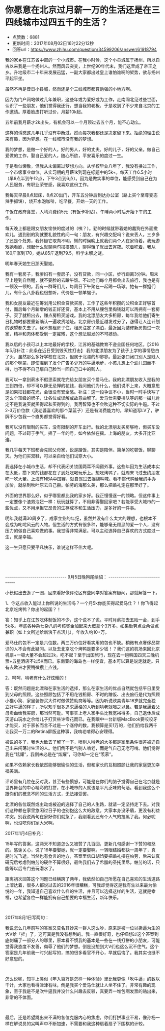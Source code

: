 # 你愿意在北京过月薪一万的生活还是在三四线城市过四五千的生活？
- 点赞数：6881
- 更新时间：2017年08月02日16时22分12秒
- 回答url：https://www.zhihu.com/question/34599206/answer/61918794
<body>
 <p data-pid="k7wHwYuh">我的家乡在江苏省中部的一个小城市。在我小时候，这个小县城属于扬州，所以自古以来我是一个扬州人。然而风云突变，上世纪90年代末，我们这里成了帝王之乡。升地级市二十年来发展迅猛，一副大家都出过皇上谁怕谁啊的架势，欲与扬州平起平坐。</p>
 <p data-pid="Mdp-Svhq">虽然不再是昔日小县城，然而还是个三线城市都算勉强的小地方啊。</p>
 <p data-pid="p4eW17j0">因为为门户网站做过几年兼职，这些年或为爱好或为工作，走南闯北见过些世面，认识了一些朋友，他们觉得我还行，想当我的老板，于是收到了不少来自北京的工作邀请。厚着脸皮打听过价，月薪10k起。</p>
 <p data-pid="LBzMj-8B">五年前我月薪才2k出头，有机会可以一个月顶过去五个月，能不心动么。</p>
 <p data-pid="qYAast9S">这样的诱惑这几年几乎没有中断过，然而每次我都还是决定留下来。拒绝的理由说来有趣，因为梦想。在一线城市没有我的梦想。</p>
 <p data-pid="T7HM7ede">我的梦想，是做一个好的人，好的男人，好的丈夫，好的儿子，好的父亲。做自己爱做的工作，娶自己爱的人，随心所欲，平安喜乐的度过一生。</p>
 <p data-pid="X9qTH4oG">于是看似懒散，但我从未偏离过梦想方向。从学校毕业八年了，我没有换过工作，一个市级事业单位。从实习期的月薪1k到现在标题中的5k+。每天工作6.5小时（早8点半到午12点，下午3点到6点）。因为是做实事的单位，能感受到自己在为人民服务，有职业荣誉感，我喜欢这份工作。</p>
 <p data-pid="cUVIvjSQ">我每天早晨8点起床，8点20出门，开车五分钟后到达办公室（路上买个至尊变态辣手抓饼），烧开水泡咖啡，吃早餐，开始一天的工作。</p>
 <p data-pid="EI-JhTff">午饭在政府食堂，人均消费约5元（有饭卡补贴）。午睡两小时后开始下午的工作。</p>
 <p data-pid="5w2mEEKl">每天晚上都是跟女朋友愉快的度过的（咦？）。勤的时候就带着她的蠢狗在外面撒欢儿，遇到别的狗就要礼貌性的问一句：朋友，有兴趣交配吗？说来丢人，三岁多了还是个处男，我怀疑它取向不明。懒的时候晚上就我们两个人在家待着，我玩游戏她看剧，想起什么就聊两句搭搭碴儿，聊得饿了就出去宵夜。吃着吃着，我从160斤涨到170，她从85斤退到79.5，科学未解之谜。</p>
 <p data-pid="RGRgJ0eW">明年春天她生日那天娶她。</p>
 <p data-pid="NnExyduq">我有一套房子，我爹妈有一套房子，没有贷款，同一小区，步行距离3分钟。周末早上睡到自然醒，就不要脸的去蹭午饭。不过他们每个月都会出去旅行，我也是有一顿没一顿的。我有一群哥们儿，每周日下午聚在一起踢一场球。她有一群姐们儿，有什么八卦我也很想听，代价是一顿羊蝎子。</p>
 <p data-pid="aUHTsC6w">我和女朋友最近在筹划用公积金贷款买房，工作了这些年积攒的公积金正好够首付，而后每个月新增的钱正好还贷，基本上不用从腰包里掏钱就可以再拥有一套房子。买了就租出去，赚点房租买游戏。我的北漂朋友大多租房，每年我给他们寄生日礼物时都要重新确认一遍收货地址。北京房价最近越发过分了，涨得让人连计划的欲望都失去了。我不想租房子住，租房注定了漂泊，最近因为装修新房搬过一次家，精神和肉体都受到一定摧残，这个想法越发的不可撼动。</p>
 <p data-pid="mvu30GhE">我以后的小孩可以上本地最好的学校，江苏的基础教育不逊全国任何地区。【2016年5月补注：此条在近日受到毁灭性打击】 我的北漂朋友为了孩子上学的事情愁白了头，虽然那么多好学校在北京，但属于北漂的却寥寥。最近张口闭口别人是贱人的那个咪蒙，即使混到了发个广告多少万的牛逼地步，小孩儿想上个幼儿园而不得，也不得不自己扇自己脸当一回自己口中的贱人。</p>
 <p data-pid="AtDA1HJL">我可以一拿到薪水不假思索就花完给女朋友买个爱马仕。我的北漂朋友收入是我的三到四倍，却不可以肆无忌惮的花钱，我问他们为什么，他们说不上来，大概意思是如果把钱都花光，会很没有安全感。补注：这一段争议不小，当时一时手快写了这么个顶级的牌子，让各位或误解或故意曲解了。爱马仕需要排队等的那一撮儿肯定不是我说买就买得起和买得到的。我再智障也不会吹这种不切实际的牛逼。不过2-3万价位款（我老婆喜欢的那个菜篮子）还是有消费能力的，早知道写LV了，驴牌不少包我一个直男都觉得好看。</p>
 <p data-pid="N214X9pn">我可以没有限制的买车，没有限制的开车出行。我的北漂朋友买房够呛，但买车没问题，不过碍于手气，摇了一年的号，如今依然在摇。上海的朋友，大多开比亚迪。</p>
 <p data-pid="89RfXSh8">我几乎每天下班都会先回父母家，说是蹭饭，其实是陪伴。简单的吃顿饭，聊聊天。为他们买双鞋，可以亲自给他们试穿大小。</p>
 <p data-pid="6IgmX2Iy">我选择在小城市生活，却不代表闭关锁国两耳不闻窗外事。这些年因为生活成本实在太低，攒下来的钱都花在了到处吃喝玩乐上。想吃烤鸭了，就周末飞过去约朋友吃一吃大董。上海有NBA中国赛，就自驾过去摇旗呐喊。看不惯代购给我的手办加价，就杀到秋叶原去自己搬。帕劳的海那么美，那么把婚礼定在那里好了。</p>
 <p data-pid="cTEVm0Z8">外面的世界那么好，似乎哪里都比我的家乡好。我正慢慢逐一的领略。但这件事上一定要像个渣男泡妞一样：玩玩就算了，不用非得娶回家吧？若能享受大城市的一些优点，又不用承担它昂贵的生存成本和生活压力，是多好的一件事。</p>
 <p data-pid="2xWgmuo_">明年我就满30周岁了，成家立业的年纪，虽然并没有什么太大的理想，也根本不会成为叱咤风云的人物。但生活的方式有很多种，能够毫无顾忌的爱一个人，没有压力的做自己喜欢做的事。我觉得非常满足。可以主动选择自己喜欢的方式度过一生，就是幸福。</p>
 <p data-pid="-udGzucr">这一生只愿只要平凡快乐，谁说这样不伟大呢。</p>
 <p class="ztext-empty-paragraph"><br></p>
 <p class="ztext-empty-paragraph"><br></p>
 <p data-pid="N3yNtP0z">------------------------------- 9月5日晚狗尾续貂： -------------------------------</p>
 <p data-pid="3uDkEZeE">小长假出去逛了一圈，回来看好像评论区有些同学对答案有疑问，那就解答一下。</p>
 <p data-pid="tQ4V2ZVX">1、你这点收入能过上你所说的生活吗？一个月5k你能买得起爱马仕？！你飞得起北京吃烤鸭？你出的起国？！</p>
 <p data-pid="gBKP45Dj">答：知乎上在江苏吃体制饭的不少，这个说不了谎。平时月薪扣去五险一金，到手5k多。年底各种杂七杂八的考核奖金加起来大概拿个3万多。如果勤劳点业余做点兼职（如上文所述给新浪干点活儿），年收入约10+万。</p>
 <p data-pid="8_KCfGo7">爱马仕的包不一定是六位数。两三万价位好看实用的包也不缺。稍微有点奢侈品常识的人不会有此疑问。以及去北京吃个烤鸭是要多少钱！？我们这的机场来回北京机票+一顿大董不会超过2k，吃不起？至于出国旅行，现在去一趟韩国四天三晚机票+五星酒店不过5K而已。东南亚的海岛也一样便宜，基本可以算是说走就走。只有去欧洲才要稍微攒上点钱。</p>
 <p data-pid="pHbAk6SY">2、呵呵，啃老有什么好炫耀的！</p>
 <p data-pid="ujwrkNOC">答：既然问题是北漂和在家生活的选择，那么在家生活的优点自然就包括平日里受到父母的照顾。这些照顾包括了不用花钱租房、不时的蹭饭、出去旅行是代为照顾小猫小狗、家里装修买大件时做做赞助商等等。因为听说欧美青年18岁就完全独立好牛逼的样子，所以知乎很多追求逼格的人听到啃老就嗤之以鼻。若是我逼着父母卖血给我买房，那当然可耻。可事实上老人家手头比我宽裕得多，自己退休后成天游山玩水之余给儿子打赏些许零花而已。在我眼中一台新版MacBook要咬咬牙才能买，对于家长而言不过是一个涨停的数，我预算是买1万的，他们扔给我两千让我买一万二的Retina屏版这种事，我啃老啃得心安理得。</p>
 <p data-pid="-kyNs8Ti">被说的多了，我也大致去了解了一下，喷别人啃老的大多都是家里条件很差被迫自己出来闯荡讨生活的人。他们倒不是气别人啃老，而是气自己无老可啃。他们觉得我在“炫耀”，我倒未必是在“炫耀”，可你却一定在“羡慕”。</p>
 <p data-pid="R8Gfezsr">如果不依赖家长我依然能够很愉快的生活，但和家长的互相照顾让我的家庭更加幸福美满。</p>
 <p data-pid="AgH6_j2I">评论里有几位在反对我，甚至有些愤怒，可能是在你们的脑子觉得自己在北京就是世界舞台的中心精彩的打拼，在小城市的人就该是平凡乏味的苟活。看到我这么个跟你们的概念不同的生活方式，无法接受罢。</p>
 <p data-pid="Zd_Z6ZHo">北漂的各位既然或主动或被迫的选择了自己的人生路，就请一定坚持走下去。对我们这种赖在家里悠闲过日子的也别抱这么大的敌意。大家本身没矛盾，更没有利益冲突。别我说两句在家好你们就急了，我刚看到还有个人气的拉黑了我。何必呢啊，也没吃你们家大米啊。</p>
 <p data-pid="AGyu0VIF">2017年1月4日补充：</p>
 <p data-pid="4uxQ1EVt">15年写的答案，这两天不知道怎么又被赞了几百回，更新几句感谢一下赞的和怒的。感谢关心，说了16年要娶她，就一定要娶啊。一转眼结婚都快一周年了，真是时光飞逝。当然也有食言的地方，答案里信口胡诌要把婚礼摆在帕劳，后来认真研究后考虑到帕劳的硬件不算很好，最终我们去了希腊的圣托里尼。帕劳的话，只能等以后专门去玩潜水了。</p>
 <p data-pid="RDGRMnCc">距离初次回答这个问题已经横跨了两年，我依然如自己所愿在自己喜欢的生活道路上溜达着，很多人都说过去的2016年很糟糕，可我却觉得这是我有生以来最为愉悦的一年，我知道自己喜欢什么样的生活，并且可以选择这样的生活，这就是幸福，也希望各位一样能拥有自己想要的幸福生活，新年快乐。</p>
 <p class="ztext-empty-paragraph"><br></p>
 <p data-pid="t-kHxl08">2017年8月1日写两句：</p>
 <p data-pid="nBZAs30E">我说怎么几年前写的答案又莫名其妙来一群人这么吵，原来是被一位以撕逼为生的大V给「挂」了，这可真是我没有想到的。我一直很好奇，也仔细想过这个答案到底刺痛了一部分人的哪里，原本看不惯我的基本是一些在一线打拼的小朋友，可能觉得我态度不友善，侮辱了他们的梦想。倒是没想到大V们也这么沉不住气。这个答案是几年前我一时兴起写的，搞的很多看官不开心，早就后悔了。我其实也挺不好意思的。</p>
 <p class="ztext-empty-paragraph"><br></p>
 <p data-pid="Crff0Ij7">怎么说呢，知乎上类似《年入百万是怎样一种体验》里比我更像「吹牛逼」的数以千计，大家也看得津津有味，倒是我买个爱马仕就让人坐不住了。非常有趣的现象，至于我是不是吹牛逼我并没什么兴趣去反驳，真要弄一堆包啊发票的贴出来，非常的不体面。</p>
 <p class="ztext-empty-paragraph"><br></p>
 <p data-pid="nYYRQlFA">最后，还是希望跳出来不满的各位克服内心的焦虑，你们打拼事业不易，像孙杨一样在解说员的尖叫声中不断加速，不需要和我这种扇着扇子下围棋的计较。</p>
</body>
